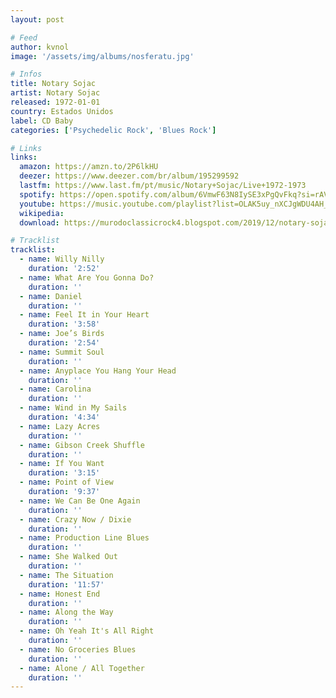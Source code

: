 ```yaml
---
layout: post

# Feed
author: kvnol
image: '/assets/img/albums/nosferatu.jpg'

# Infos
title: Notary Sojac
artist: Notary Sojac
released: 1972-01-01
country: Estados Unidos
label: CD Baby
categories: ['Psychedelic Rock', 'Blues Rock']

# Links
links:
  amazon: https://amzn.to/2P6lkHU
  deezer: https://www.deezer.com/br/album/195299592
  lastfm: https://www.last.fm/pt/music/Notary+Sojac/Live+1972-1973
  spotify: https://open.spotify.com/album/6VmwF63N8IySE3xPgQvFkq?si=rAVnCkk_QSem5WofQsDwug
  youtube: https://music.youtube.com/playlist?list=OLAK5uy_nXCJgWDU4AH_88RqVwppj9HP1rWTSKohc
  wikipedia:
  download: https://murodoclassicrock4.blogspot.com/2019/12/notary-sojac-live-1972-1973-2008.html

# Tracklist
tracklist:
  - name: Willy Nilly
    duration: '2:52'
  - name: What Are You Gonna Do?
    duration: ''
  - name: Daniel
    duration: ''
  - name: Feel It in Your Heart
    duration: '3:58'
  - name: Joe’s Birds
    duration: '2:54'
  - name: Summit Soul
    duration: ''
  - name: Anyplace You Hang Your Head
    duration: ''
  - name: Carolina
    duration: ''
  - name: Wind in My Sails
    duration: '4:34'
  - name: Lazy Acres
    duration: ''
  - name: Gibson Creek Shuffle
    duration: ''
  - name: If You Want
    duration: '3:15'
  - name: Point of View
    duration: '9:37'
  - name: We Can Be One Again
    duration: ''
  - name: Crazy Now / Dixie
    duration: ''
  - name: Production Line Blues
    duration: ''
  - name: She Walked Out
    duration: ''
  - name: The Situation
    duration: '11:57'
  - name: Honest End
    duration: ''
  - name: Along the Way
    duration: ''
  - name: Oh Yeah It's All Right
    duration: ''
  - name: No Groceries Blues
    duration: ''
  - name: Alone / All Together
    duration: ''
---
```

